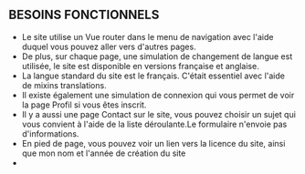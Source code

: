 
## BESOINS FONCTIONNELS

 - Le site utilise un Vue router dans le menu de navigation avec l'aide duquel vous pouvez aller vers d'autres pages.
 - De plus, sur chaque page, une simulation de changement de langue est utilisée, le site est disponible en versions française et anglaise. 
 - La langue standard du site est le français. C'était essentiel avec l'aide de mixins translations. 
 - Il existe également une simulation de connexion qui vous permet de voir la page Profil si vous êtes inscrit. 
 - Il y a aussi une page Contact sur le site, vous pouvez choisir un sujet qui vous convient à l'aide de la liste déroulante.Le formulaire n'envoie pas d'informations. 
 - En pied de page, vous pouvez voir un lien vers la licence du site, ainsi que mon nom et l'année de création du site
 - 
